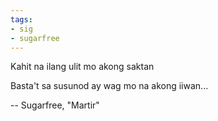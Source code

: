 ```yaml
---
tags:
- sig
- sugarfree
---
```


Kahit na ilang ulit mo akong saktan

Basta't sa susunod ay wag mo na akong iiwan...

-- Sugarfree, "Martir"
